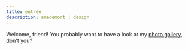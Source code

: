 ```yaml
---
title: entrée
description: amademort | design
---
```

Welcome, friend! You probably want to have a look at my [photo gallery](/img), don't you?
